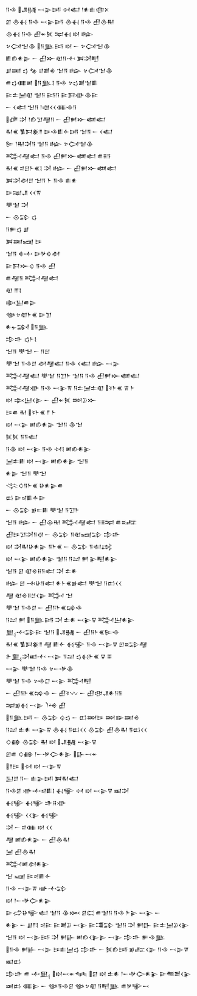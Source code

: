 <div class='block'>
<div class='line'>𒀀𒈾 𒂗𒉆 𒁁𒉌𒅀 𒀴𒅗 𒁹𒀭𒉺𒂦𒉽</div>
<div class='line'>𒇻 𒁲𒈬 𒀀𒈾 𒁁𒉌𒅀 𒁲𒈬 𒀀𒈾 𒌷𒁲𒊑</div>
<div class='line'>𒁲𒈬 𒀀𒈾 𒌷𒄬𒍮 𒉈𒈬 𒊭 𒈗</div>
<div class='line'>𒆳𒉏𒈠𒆠 𒀀𒆥𒅀 𒊭 𒀸 𒆳𒉏𒈠𒆠</div>
<div class='line'>𒀾𒁓𒀭𒉌 𒀸 𒌷𒁍𒊏𒀀𒋾 𒀉𒋫𒋃</div>
<div class='line'>𒋗𒌅 𒌓 𒆚 𒄑𒋢𒄯 𒈠𒀀 𒈗 𒆳𒉏𒈠𒆠</div>
<div class='line'>𒌑𒌓𒈪𒅖 𒀀𒆥𒋙 𒀀𒈾 𒆳𒌓𒋢𒈠𒀾</div>
<div class='line'>𒄿𒉺𒅁𒊏 𒈠𒀀 𒅀𒀀 𒄿𒁕𒀝𒆠𒄿</div>
<div class='line'>𒀸 𒌋𒅗 𒈠𒀀 𒁹𒌝𒌋𒌋𒈪𒈾𒀀</div>
<div class='line'>𒂈 𒋫 𒁹𒁓𒋛𒆷𒀀 𒀸 𒌷𒂍𒁍𒅘𒅗</div>
<div class='line'>𒊑𒌍 𒍥𒁕𒆜𒈫 𒄿𒈾𒀾𒅆𒅀 𒈠𒀀 𒀸 𒌋𒅗</div>
<div class='line'>𒌉 𒁹𒊑𒋫𒀀 𒈠𒀀 𒈗 𒆳𒉏𒈠𒆠</div>
<div class='line'>𒅋𒆷𒅗 𒀀𒈾 𒌷𒂍𒁍𒅘𒅗 𒌑𒍝𒀀</div>
<div class='line'>𒊑𒌍 𒄑𒇀𒈨𒌍𒋙 𒋫 𒈗 𒀸 𒌷𒂍𒁍𒅘𒅗</div>
<div class='line'>𒀉𒋫𒀠𒆪 𒈠𒀀 𒈨 𒀀𒈾 𒉺𒀭</div>
<div class='line'>𒄿𒉈𒂗 𒌋𒌋𒐊</div>
<div class='line'>𒋧𒈠 𒋫</div>
<div class='line'>𒀸 𒊮𒁉 𒌓</div>
<div class='line'>𒀀𒊓𒌓 𒋗</div>
<div class='line'>𒀉𒌅𒍢 𒄿</div>
<div class='line'>𒈠𒀀 𒄵𒋾 𒄿𒃻𒀪𒀠</div>
<div class='line'>𒄿𒁕𒁍𒌒 𒀀𒈾 𒌷</div>
<div class='line'>𒌑𒆷𒀀 𒅋𒆷𒅗</div>
<div class='line'>𒊏 𒐈𒋙</div>
<div class='line'>𒇸𒌨𒌑𒉌</div>
<div class='line'>𒀲𒆳𒊏𒈨𒌍 𒄿𒋛</div>
<div class='line'>𒀭𒉡𒋆 𒀀𒆥</div>
<div class='line'>𒄠𒈥 𒌓𒈨𒋙</div>
<div class='line'>𒈠𒀀 𒋧𒈠 𒀸 𒀀𒇉</div>
<div class='line'>𒋧𒈠 𒀀𒈾𒆪 𒀠𒆷𒅗 𒀀𒈾 𒌋𒅗 𒈗 𒁁𒉌</div>
<div class='line'>𒅋𒆷𒅗 𒋧𒈠 𒀀𒋛𒈨 𒈠𒀀 𒀀𒈾 𒌷𒂍𒁍𒅘𒅗</div>
<div class='line'>𒅋𒆷𒀝 𒀀𒈾 𒁁𒉌𒐊 𒀀𒉺𒅁𒉺𒊏 𒂟𒈨𒌍 𒐊 𒈨</div>
<div class='line'>𒊭 𒇸𒌨𒌋𒉌 𒀸 𒌷𒄬𒍮 𒇷𒊒𒁍</div>
<div class='line'>𒄿𒌑 𒊑 𒂟𒈨𒌍 𒈫 𒈨</div>
<div class='line'>𒊭 𒁁𒉌 𒅖𒁓𒀭𒉌 𒈠𒀀 𒆠𒈠</div>
<div class='line'>𒍮𒍮 𒀀𒀀𒅗</div>
<div class='line'>𒀀𒆠 𒊭 𒁁𒉌 𒀀𒈾 𒀴𒋙 𒅖𒁓𒀭𒉌</div>
<div class='line'>𒅁𒉺𒀾 𒊭 𒁁𒉌 𒅖𒁓𒀭𒉌 𒈠𒀀</div>
<div class='line'>𒀭𒉌 𒈠𒀀 𒋧𒈠</div>
<div class='line'>𒋞𒄭𒀀𒈨𒌍 𒄩𒀭𒉌𒌑</div>
<div class='line'>𒆗 𒄿𒁀𒀾𒅆𒄿</div>
<div class='line'>𒀸 𒊮𒁉 𒂊𒋰𒀾 𒋧𒈠 𒀀𒋛𒈨</div>
<div class='line'>𒈠𒀀 𒈗 𒀸 𒌷𒁲𒊑 𒅋𒆷𒅗 𒀀𒍝𒉈 𒌑𒊺𒊐</div>
<div class='line'>𒌷𒄿𒋛𒋫𒀀𒋼 𒀸 𒊮𒁉 𒀀𒊏𒍢𒁉 𒄠𒈥</div>
<div class='line'>𒊭 𒋫𒊑𒄩𒀭𒉌 𒀀𒈨𒌍 𒀸 𒊮𒁉 𒀀𒊕𒃶</div>
<div class='line'>𒊭 𒁁𒉌 𒅖𒁓𒀭𒉌 𒈠𒀀 𒀀𒁺 𒂍 𒉌𒋃𒀭𒉌</div>
<div class='line'>𒈠𒀀 𒇻 𒊏𒄴𒍝𒀀𒅗 𒋫 𒉺𒀭</div>
<div class='line'>𒈗 𒇻 𒁄𒄩𒀀𒅗 𒀭𒈨𒌍𒂊𒅗 𒋧𒈠 𒀀𒆗𒌋𒌋</div>
<div class='line'>𒆷 𒊏𒄴𒍝𒆪𒌋𒉌 𒅋 𒈠</div>
<div class='line'>𒋧𒈠 𒀀𒈾𒆪 𒀸 𒌷𒀀𒈨𒌍𒄙𒈾</div>
<div class='line'>𒀀𒁺 𒂍 𒀀𒆥𒅀 𒋫 𒉺𒀭 𒁁𒉌𒐊 𒅋𒌨𒀭𒉌</div>
<div class='line'>𒅅𒋾𒁉𒄿 𒈠𒀀 𒂗𒉆 𒀸 𒌷𒀀𒈨𒌍𒌉𒈾</div>
<div class='line'>𒊑𒌍 𒍥𒁕𒆜𒈫 𒆷 𒀾𒅆 𒈬𒊌 𒀀𒈾 𒁁𒉌𒐊 𒇻𒊺𒁉𒆷</div>
<div class='line'>𒉿𒅅𒋫𒀜𒋾 𒁁𒉌 𒀀𒁺 𒌓𒈬𒈨𒌍 𒐊 𒐋</div>
<div class='line'>𒁁𒉌 𒋧𒈠 𒀀𒈾 𒆳𒀸𒋩𒆠</div>
<div class='line'>𒋧𒈠 𒀀𒈾 𒆳𒈾𒆸 𒁁𒉌 𒅋𒋃</div>
<div class='line'>𒀸 𒌷𒀀𒈨𒌍𒄙𒈾 𒀸 𒌷𒂟𒉼 𒀸 𒌷𒂦𒂗𒀭𒀀𒀀</div>
<div class='line'>𒉈𒂊𒈬 𒁁𒉌 𒇺𒆲 𒌷</div>
<div class='line'>𒀀𒆥𒅀 𒀸 𒊮𒁉 𒌒𒌓 𒀸 𒆗𒇷𒄿 𒇷𒅔𒌅𒄴</div>
<div class='line'>𒀀𒁺 𒉺𒀭 𒁁𒉌𒐊 𒁲𒈬 𒀀𒆗𒌋𒌋 𒊮𒁉 𒌷𒁲𒊑 𒀀𒆗𒌋𒌋</div>
<div class='line'>𒄭𒂵 𒊮𒁉 𒊑 𒊭 𒂗𒉆 𒁁𒉌𒐊</div>
<div class='line'>𒇻𒌑 𒄭𒂵 𒁹𒀸𒋩𒀖𒀭𒉌 𒃲𒁁𒄬</div>
<div class='line'>𒈫𒄿 𒀴 𒊭 𒁁𒉌𒐊</div>
<div class='line'>𒌨𒆪 𒀀𒀸 𒉺𒉌𒅀 𒀉𒊑𒅗</div>
<div class='line'>𒀀𒈾𒆪 𒀝𒋾𒁀𒀾𒋙 𒈬𒊌 𒀴 𒊭 𒁁𒉌𒐊 𒀜𒋫</div>
<div class='line'>𒈬𒊌 𒈬𒊌 𒈥𒍝𒀝</div>
<div class='line'>𒈬𒊌 𒌋𒌋𒉌 𒈬𒊌</div>
<div class='line'>𒋫 𒀸 𒄑𒈪 𒊭 𒌋𒌋</div>
<div class='line'>𒆷 𒅖𒁓𒀭𒉌 𒀸 𒌷𒁲𒊑</div>
<div class='line'>𒅁 𒌷𒁲𒊑</div>
<div class='line'>𒅋𒅖𒀠𒀭𒉌</div>
<div class='line'>𒈠 𒍢 𒄿𒁀𒀾𒅆</div>
<div class='line'>𒀀𒈾 𒁁𒉌𒐊 𒀝𒋾𒁉</div>
<div class='line'>𒊭 𒁹𒀸𒋩𒀖𒀭𒉌</div>
<div class='line'>𒄿𒈤𒄩𒊍𒅗 𒈠𒀀 𒆠𒈲 𒆪𒀫 𒌑𒈠𒀀 𒀀𒈾 𒈨𒉌 𒁁𒉌 𒀸</div>
<div class='line'>𒀭𒉌 𒀸 𒋗𒈫𒋙 𒁀𒄿 𒄿𒋢𒊒 𒁁𒉌 𒄿𒃮𒁉 𒈠𒀀 𒋫 𒂍𒃲 𒄿𒉺𒅁𒊒𒌋𒉌</div>
<div class='line'>𒈠𒀀 𒊭 𒁁𒉌𒅀 𒋫 𒂍𒃲 𒅖𒁓𒌋𒉌𒉌 𒁁𒉌 𒄠𒈥 𒊓𒈾𒆥</div>
<div class='line'>𒀀𒈾 𒂍𒃲 𒁁𒉌 𒄿𒉺𒅁𒌓 𒄠𒈥 𒀸 𒍮𒁓𒅀 𒂊𒊐𒌋𒉌 𒀀𒈾 𒁁𒉌𒐊 𒀜𒆗</div>
<div class='line'>𒄠𒈥 𒌑 𒋾𒅅 𒊭𒁁𒄬𒈝 𒇀 𒊭 𒉺𒀭 𒁹𒀸𒋩𒀖𒀭𒉌 𒄿𒍣𒍪𒌋𒉌</div>
<div class='line'>𒀜𒆗 𒈪𒉌 𒀸 𒀲𒀀𒈾𒆪 𒀲𒆳𒊏 𒀀𒋃𒆥 𒌑𒃻𒊍𒁁</div>
</div>